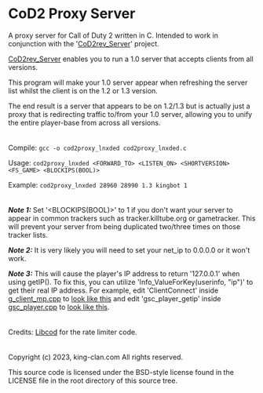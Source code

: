 # CoD2 Proxy Server
A proxy server for Call of Duty 2 written in C. Intended to work in conjunction with the '[CoD2rev_Server](https://github.com/voron00/CoD2rev_Server)' project.

[CoD2rev_Server](https://github.com/voron00/CoD2rev_Server) enables you to run a 1.0 server that accepts clients from all versions.

This program will make your 1.0 server appear when refreshing the server list whilst the client is on the 1.2 or 1.3 version.

The end result is a server that appears to be on 1.2/1.3 but is actually just a proxy that is redirecting traffic to/from your 1.0 server, allowing you to unify the entire player-base from across all versions.
\
\
\
Compile: ```gcc -o cod2proxy_lnxded cod2proxy_lnxded.c```

Usage: ```cod2proxy_lnxded <FORWARD_TO> <LISTEN_ON> <SHORTVERSION> <FS_GAME> <BLOCKIPS(BOOL)>```

Example: ```cod2proxy_lnxded 28960 28990 1.3 kingbot 1```
\
\
\
***Note 1:*** Set '<BLOCKIPS(BOOL)>' to 1 if you don't want your server to appear in common trackers such as tracker.killtube.org or gametracker. This will prevent your server from being duplicated two/three times on those tracker lists.

***Note 2:*** It is very likely you will need to set your net_ip to 0.0.0.0 or it won't work.

***Note 3:*** This will cause the player's IP address to return '127.0.0.1' when using getIP(). To fix this, you can utilize 'Info_ValueForKey(userinfo, "ip")' to get their real IP address. For example, edit 'ClientConnect' inside [g_client_mp.cpp](https://github.com/voron00/CoD2rev_Server/blob/master/src/game/g_client_mp.cpp) to [look like this](https://pastebin.com/mRWbrgi2) and edit 'gsc_player_getip' inside [gsc_player.cpp](https://github.com/voron00/CoD2rev_Server/blob/master/src/libcod/gsc_player.cpp) to [look like this](https://pastebin.com/hqmD1cxw).
\
\
\
Credits: [Libcod](https://github.com/kungfooman/libcod) for the rate limiter code.
\
\
\
Copyright (c) 2023, king-clan.com
All rights reserved.

This source code is licensed under the BSD-style license found in the
LICENSE file in the root directory of this source tree. 
